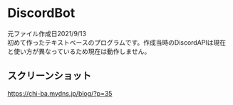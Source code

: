 # DiscordBot  
元ファイル作成日2021/9/13  
初めて作ったテキストベースのプログラムです。作成当時のDiscordAPIは現在と使い方が異なっているため現在は動作しません。

## スクリーンショット
<https://chi-ba.mydns.jp/blog/?p=35>
